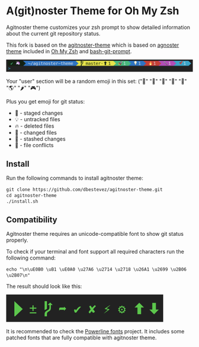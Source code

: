 # A(git)noster Theme for Oh My Zsh
Agitnoster theme customizes your zsh prompt to show detailed information about the current git repository status.

This fork is based on the [agitnoster-theme](https://github.com/dbestevez/agitnoster-theme) which is based on [agnoster theme](https://gist.github.com/3712874) included in [Oh My Zsh](https://github.com/robbyrussell/oh-my-zsh) and [bash-git-prompt](https://github.com/magicmonty/bash-git-prompt).

![Theme preview](preview.png)

Your "user" section will be a random emoji in this set:
("🍻" "🦄" "🎉" "🤖" "🦖" "🌎" "🌶" "🎮")

Plus you get emoji for git status:
 * 🚀 - staged changes
 * 💡 - untracked files
 * 🔥 - deleted files
 * 🔧 - changed files
 * 📌 - stashed changes
 * 🌋 - file conflicts

## Install
Run the following commands to install agitnoster theme:
```
git clone https://github.com/dbestevez/agitnoster-theme.git
cd agitnoster-theme
./install.sh
```


## Compatibility
Agitnoster theme requires an unicode-compatible font to show git status properly.

To check if your terminal and font support all required characters run the following command:

```
echo "\n\uE0B0 \uB1 \uE0A0 \u27A6 \u2714 \u2718 \u26A1 \u2699 \u2B06 \u2B07\n"
```

The result should look like this:

![Compatibility preview](comp-preview.png)

It is recommended to check the [Powerline fonts](https://github.com/powerline/fonts) project. It includes some patched fonts that are fully compatible with agitnoster theme.
